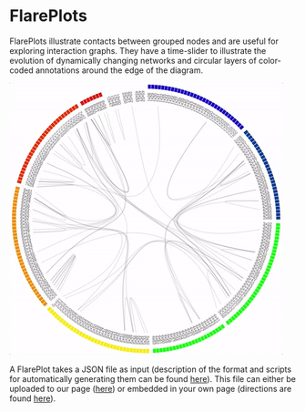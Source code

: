 # FlarePlots

FlarePlots illustrate contacts between grouped nodes and are useful for exploring interaction graphs. They have a time-slider to illustrate the evolution of dynamically changing networks and circular layers of color-coded annotations around the edge of the diagram.

![FlarePlot example](https://github.com/GPCRviz/FlarePlot/blob/master/docs/img/examples/mor_example.gif)

A FlarePlot takes a JSON file as input (description of the format and scripts for automatically generating them can be found [here](https://github.com/GPCRviz/FlarePlot/tree/master/input)). This file can either be uploaded to our page ([here](https://GPCRviz.github.io/FlarePlot)) or embedded in your own page (directions are found [here](https://github.com/GPCRviz/FlarePlot/tree/master/embedding)).


